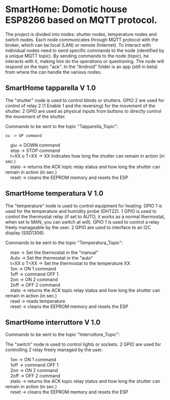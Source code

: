 # SmartHome: Domotic house  ESP8266 based on MQTT protocol.

The project is divided into nodes: shutter nodes, temperature nodes and switch nodes.
Each node communicates through MQTT protocol with the broker, which can be local (LAN) or remote (Internet). To interact with individual nodes need to send specific commands to the node (identified by a unique MQTT topic).
By sending commands to the node (topic), he interacts with it, making him do the operations or questioning. The node will respond on the topic "ack".
In the "Android" folder is an app (still in beta) from where the can handle the various nodes.

## SmartHome tapparella V 1.0

The "shutter" node is used to control blinds or shutters.
GPIO 2 are used for control of relay 2 (1 Enable 1 and the reversing) for the movement of the shutter.
2 GPIO are used as physical inputs from buttons to directly control the movement of the shutter.

Commands to be sent to the topic "Tapparella_Topic":

    su -> UP command  
    giu -> DOWN command  
    stop -> STOP command  
    t=XX o T=XX -> XX Indicates how long the shutter can remain in action (in sec.)  
    stato -> returns the ACK topic relay status and how long the shutter can remain in action (in sec.)  
    reset -> cleans the EEPROM memory and resets the ESP  

## SmartHome temperatura V 1.0

The "temperature" node is used to control equipment for heating.
GPIO 1 is used for the temperature and humidity probe (DHT22).
1 GPIO is used to control the thermostat relay (if set to AUTO, it works as a normal thermostat, when set to MAN, you can switch at will).
GPIO 1 is used to control a relay freely manageable by the user.
2 GPIO are used to interface to an I2C display (SSD1306).

Commands to be sent to the topic "Temperatura_Topic":

    man -> Set the thermostat in the "manual"  
    Auto -> Set the thermostat in the "auto"  
    t=XX o T=XX -> Set the thermostat to the temperature XX  
    1on -> ON 1 command  
    1off -> command OFF 1  
    2on -> ON 2 command  
    2off -> OFF 2 command  
    stato -> returns the ACK topic relay status and how long the shutter can remain in action (in sec.)  
    read -> reads temperature  
    reset -> cleans the EEPROM memory and resets the ESP  

## SmartHome interruttore V 1.0

Commands to be sent to the topic "Interruttore_Topic":

The "switch" node is used to control lights or sockets.
2 GPIO are used for controlling 2 relay freely managed by the user.

    1on -> ON 1 command  
    1off -> command OFF 1  
    2on -> ON 2 command  
    2off -> OFF 2 command  
    stato -> returns the ACK topic relay status and how long the shutter can remain in action (in sec.)  
    reset -> cleans the EEPROM memory and resets the ESP  
